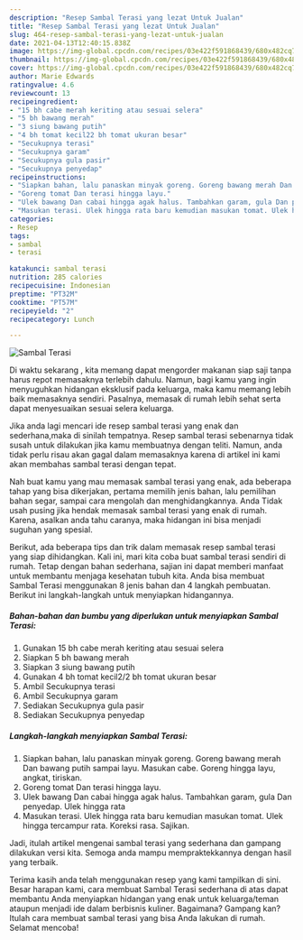 ```yaml
---
description: "Resep Sambal Terasi yang lezat Untuk Jualan"
title: "Resep Sambal Terasi yang lezat Untuk Jualan"
slug: 464-resep-sambal-terasi-yang-lezat-untuk-jualan
date: 2021-04-13T12:40:15.838Z
image: https://img-global.cpcdn.com/recipes/03e422f591868439/680x482cq70/sambal-terasi-foto-resep-utama.jpg
thumbnail: https://img-global.cpcdn.com/recipes/03e422f591868439/680x482cq70/sambal-terasi-foto-resep-utama.jpg
cover: https://img-global.cpcdn.com/recipes/03e422f591868439/680x482cq70/sambal-terasi-foto-resep-utama.jpg
author: Marie Edwards
ratingvalue: 4.6
reviewcount: 13
recipeingredient:
- "15 bh cabe merah keriting atau sesuai selera"
- "5 bh bawang merah"
- "3 siung bawang putih"
- "4 bh tomat kecil22 bh tomat ukuran besar"
- "Secukupnya terasi"
- "Secukupnya garam"
- "Secukupnya gula pasir"
- "Secukupnya penyedap"
recipeinstructions:
- "Siapkan bahan, lalu panaskan minyak goreng. Goreng bawang merah Dan bawang putih sampai layu. Masukan cabe. Goreng hingga layu, angkat, tiriskan."
- "Goreng tomat Dan terasi hingga layu."
- "Ulek bawang Dan cabai hingga agak halus. Tambahkan garam, gula Dan penyedap. Ulek hingga rata"
- "Masukan terasi. Ulek hingga rata baru kemudian masukan tomat. Ulek hingga tercampur rata. Koreksi rasa. Sajikan."
categories:
- Resep
tags:
- sambal
- terasi

katakunci: sambal terasi 
nutrition: 285 calories
recipecuisine: Indonesian
preptime: "PT32M"
cooktime: "PT57M"
recipeyield: "2"
recipecategory: Lunch

---
```



![Sambal Terasi](https://img-global.cpcdn.com/recipes/03e422f591868439/680x482cq70/sambal-terasi-foto-resep-utama.jpg)

Di waktu  sekarang , kita memang dapat mengorder makanan siap saji tanpa harus repot memasaknya terlebih dahulu. Namun, bagi kamu yang ingin menyuguhkan hidangan eksklusif pada keluarga, maka kamu memang lebih baik memasaknya sendiri. Pasalnya, memasak di rumah lebih sehat serta dapat menyesuaikan sesuai selera keluarga.

Jika anda lagi mencari ide resep sambal terasi yang enak dan sederhana,maka di sinilah tempatnya. Resep sambal terasi  sebenarnya tidak susah untuk dilakukan jika kamu membuatnya dengan teliti. Namun, anda tidak perlu risau akan gagal dalam memasaknya 
karena di artikel ini kami akan membahas sambal terasi dengan tepat.  



Nah buat kamu yang mau memasak sambal terasi yang enak, ada beberapa tahap yang bisa dikerjakan, pertama memilih jenis bahan, lalu pemilihan bahan segar, sampai cara mengolah dan menghidangkannya. Anda Tidak usah pusing jika hendak memasak sambal terasi yang enak di rumah. Karena, asalkan anda  tahu caranya, maka hidangan ini bisa menjadi suguhan yang spesial.

Berikut, ada beberapa tips dan trik dalam memasak resep sambal terasi yang siap dihidangkan. Kali ini, mari kita coba buat sambal terasi sendiri di rumah. Tetap dengan bahan sederhana, sajian ini dapat memberi manfaat untuk membantu menjaga kesehatan tubuh kita. Anda bisa membuat Sambal Terasi menggunakan 8 jenis bahan dan 4 langkah pembuatan. Berikut ini langkah-langkah untuk menyiapkan hidangannya.

<!--inarticleads1-->

##### Bahan-bahan dan bumbu yang diperlukan untuk menyiapkan Sambal Terasi:

1. Gunakan 15 bh cabe merah keriting atau sesuai selera
1. Siapkan 5 bh bawang merah
1. Siapkan 3 siung bawang putih
1. Gunakan 4 bh tomat kecil2/2 bh tomat ukuran besar
1. Ambil Secukupnya terasi
1. Ambil Secukupnya garam
1. Sediakan Secukupnya gula pasir
1. Sediakan Secukupnya penyedap




<!--inarticleads2-->

##### Langkah-langkah menyiapkan Sambal Terasi:

1. Siapkan bahan, lalu panaskan minyak goreng. Goreng bawang merah Dan bawang putih sampai layu. Masukan cabe. Goreng hingga layu, angkat, tiriskan.
1. Goreng tomat Dan terasi hingga layu.
1. Ulek bawang Dan cabai hingga agak halus. Tambahkan garam, gula Dan penyedap. Ulek hingga rata
1. Masukan terasi. Ulek hingga rata baru kemudian masukan tomat. Ulek hingga tercampur rata. Koreksi rasa. Sajikan.




Jadi, itulah artikel mengenai  sambal terasi  yang sederhana dan gampang dilakukan versi kita. Semoga anda mampu mempraktekkannya dengan hasil yang terbaik. 

Terima kasih anda telah menggunakan resep yang kami tampilkan di sini. Besar harapan kami, cara membuat  Sambal Terasi sederhana di atas dapat membantu Anda menyiapkan hidangan yang enak untuk keluarga/teman ataupun menjadi ide dalam berbisnis kuliner. Bagaimana? Gampang kan? Itulah cara membuat sambal terasi yang bisa Anda lakukan di rumah. Selamat mencoba!


